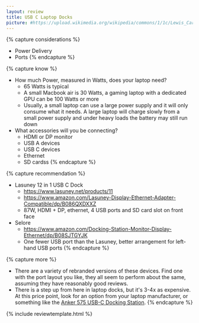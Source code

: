 ```yaml
---
layout: review
title: USB C Laptop Docks
picture: #https://upload.wikimedia.org/wikipedia/commons/1/1c/Lewis_Carroll_-_Henry_Holiday_-_Hunting_of_the_Snark_-_Plate_10.jpg
---
```


{% capture considerations %}
- Power Delivery
- Ports
{% endcapture %}

{% capture know %}
- How much Power, measured in Watts, does your laptop need?
    - 65 Watts is typical
    - A small Macbook air is 30 Watts, a gaming laptop with a dedicated GPU can be 100 Watts or more
    - Usually, a small laptop can use a large power supply and it will only consume what it needs. A large laptop will charge slowly from a small power supply and under heavy loads the battery may still run down
- What accessories will you be connecting?
    - HDMI or DP monitor
    - USB A devices
    - USB C devices
    - Ethernet
    - SD cardss
{% endcapture %}

{% capture recommendation %}
- Lasuney 12 in 1 USB C Dock
    - https://www.lasuney.net/products/11
    - https://www.amazon.com/Lasuney-Display-Ethernet-Adapter-Compatible/dp/B086QXDXXZ
    - 87W, HDMI + DP, ethernet, 4 USB ports and SD card slot on front face
- Selore
    - https://www.amazon.com/Docking-Station-Monitor-Display-Ethernet/dp/B08SJTGYJK
    - One fewer USB port than the Lasuney, better arrangement for left-hand USB ports
{% endcapture %}

{% capture more %}
- There are a variety of rebranded versions of these devices. Find one with the port layout you like, they all seem to perform about the same, assuming they have reasonably good reviews.
- There is a step up from here in laptop docks, but it's 3-4x as expensive. At this price point, look for an option from your laptop manufacturer, or something like the [Anker 575 USB-C Docking Station](https://www.amazon.com/Anker-Docking-PowerExpand-Charging-Ethernet/dp/B088F7SY6S).
{% endcapture %}

{% include reviewtemplate.html %}